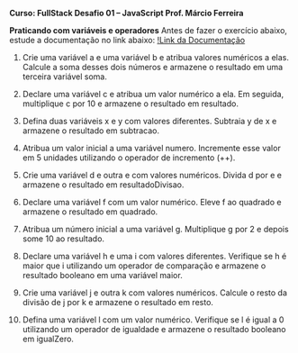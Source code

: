**Curso: FullStack
Desafio 01 – JavaScript
Prof. Márcio Ferreira**

**Praticando com variáveis e operadores**
Antes de fazer o exercício abaixo, estude a documentação no link abaixo: 
[!Link da Documentação](https://www.w3schools.com/js/js_operators.asp)

1. Crie uma variável a e uma variável b e atribua valores numéricos a elas. Calcule 
a soma desses dois números e armazene o resultado em uma terceira variável 
soma.

2. Declare uma variável c e atribua um valor numérico a ela. Em seguida, 
multiplique c por 10 e armazene o resultado em resultado.

3. Defina duas variáveis x e y com valores diferentes. Subtraia y de x e armazene o 
resultado em subtracao.

4. Atribua um valor inicial a uma variável numero. Incremente esse valor em 5 
unidades utilizando o operador de incremento (++).

5. Crie uma variável d e outra e com valores numéricos. Divida d por e e armazene 
o resultado em resultadoDivisao.

6. Declare uma variável f com um valor numérico. Eleve f ao quadrado e 
armazene o resultado em quadrado.

7. Atribua um número inicial a uma variável g. Multiplique g por 2 e depois some 
10 ao resultado.

8. Declare uma variável h e uma i com valores diferentes. Verifique se h é maior 
que i utilizando um operador de comparação e armazene o resultado booleano 
em uma variável maior.

9. Crie uma variável j e outra k com valores numéricos. Calcule o resto da divisão 
de j por k e armazene o resultado em resto.

10. Defina uma variável l com um valor numérico. Verifique se l é igual a 0 
utilizando um operador de igualdade e armazene o resultado booleano em 
igualZero.
